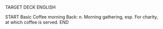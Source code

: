 TARGET DECK
ENGLISH

START
Basic
Coffee morning
Back: n. Morning gathering, esp. For charity, at which coffee is served.
END
